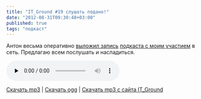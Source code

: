 ```yaml
---
title: "IT_Ground #19 слушать подано!"
date: "2012-08-31T09:30:48+03:00"
published: true
tags: "подкаст"
---
```


Антон весьма оперативно [выложил запись](http://itground.by/Podcast/019)
[подкаста с моим участием](/post/itground19/) в сеть. Предлагаю всем послушать и насладиться.

<audio controls="controls" preload="none">
  <source src="http://205185d7dcfd66a63245-b404bd713c6e8af6c0fce456c6fad544.r32.cf2.rackcdn.com/IT_Ground__019__2012_08_30.ogg" type="audio/ogg">
  <source src="http://205185d7dcfd66a63245-b404bd713c6e8af6c0fce456c6fad544.r32.cf2.rackcdn.com/IT_Ground__019__2012_08_30.mp3" type="audio/mpeg">
  HTML5 Audio не поддерживается.
</audio>

[Скачать mp3](http://205185d7dcfd66a63245-b404bd713c6e8af6c0fce456c6fad544.r32.cf2.rackcdn.com/IT_Ground__019__2012_08_30.mp3) |
[Скачать ogg](http://205185d7dcfd66a63245-b404bd713c6e8af6c0fce456c6fad544.r32.cf2.rackcdn.com/IT_Ground__019__2012_08_30.ogg) |
[Скачать mp3 c сайта IT_Ground](http://itground.by/data/IT_Ground__019__2012_08_30.mp3)

